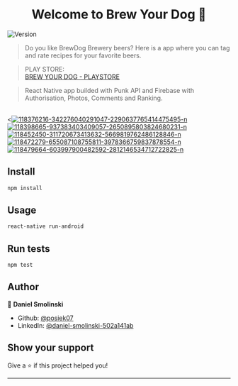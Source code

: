 <h1 align="center">Welcome to Brew Your Dog 👋</h1>
<p>
  <img alt="Version" src="https://img.shields.io/badge/version-1.2-blue.svg?cacheSeconds=2592000" />
</p>

> Do you like BrewDog Brewery beers? Here is a app where you can tag and rate recipes for your favorite beers.

> PLAY STORE: 
<br/><a href="https://play.google.com/store/apps/details?id=com.favbeerapp" target="_blank">BREW YOUR DOG - PLAYSTORE</a>


> React Native app builded with Punk API and Firebase with Authorisation, Photos, Comments and Ranking.

<br/><<a href="https://postimg.cc/2bhBVsqR" target="_blank"><img src="https://i.postimg.cc/2bhBVsqR/118376216-342276040291047-2290637765414475495-n.jpg" alt="118376216-342276040291047-2290637765414475495-n"/></a>
<a href="https://postimg.cc/dLqTVSwp" target="_blank"><img src="https://i.postimg.cc/dLqTVSwp/118398665-937383403409057-2650895803824680231-n.jpg" alt="118398665-937383403409057-2650895803824680231-n"/></a>
<a href="https://postimg.cc/Hj0yHCDb" target="_blank"><img src="https://i.postimg.cc/Hj0yHCDb/118452450-311720673413632-5669819762486128846-n.jpg" alt="118452450-311720673413632-5669819762486128846-n"/></a>
<a href="https://postimg.cc/kRCR8T8V" target="_blank"><img src="https://i.postimg.cc/kRCR8T8V/118472279-655087108755811-3978366759837878554-n.jpg" alt="118472279-655087108755811-3978366759837878554-n"/></a>
<a href="https://postimg.cc/MfYMY1b9" target="_blank"><img src="https://i.postimg.cc/MfYMY1b9/118479664-603997900482592-2812146534712722825-n.jpg" alt="118479664-603997900482592-2812146534712722825-n"/></a>

## Install

```sh
npm install
```

## Usage

```sh
react-native run-android
```

## Run tests

```sh
npm test
```

## Author

👤 **Daniel Smolinski**

- Github: [@posiek07](https://github.com/posiek07)
- LinkedIn: [@daniel-smolinski-502a141ab](https://linkedin.com/in/daniel-smolinski-502a141ab)

## Show your support

Give a ⭐️ if this project helped you!

---
